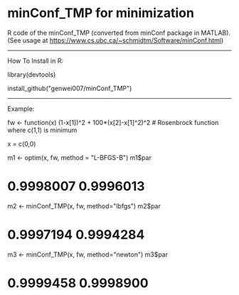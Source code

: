 # minConf_TMP for minimization

R code of the minConf_TMP (converted from minConf package in MATLAB). (See usage at https://www.cs.ubc.ca/~schmidtm/Software/minConf.html)

---

How To Install in R:

library(devtools)

install_github("genwei007/minConf_TMP")

---

Example:

fw <- function(x) (1-x[1])^2 + 100*(x[2]-x[1]^2)^2 # Rosenbrock function where c(1,1) is minimum

x = c(0,0)

m1 <- optim(x, fw, method = "L-BFGS-B")
m1$par

# 0.9998007 0.9996013

m2 <- minConf_TMP(x, fw, method="lbfgs")
m2$par

# 0.9997194 0.9994284

m3 <- minConf_TMP(x, fw, method="newton")
m3$par

# 0.9999458 0.9998900

